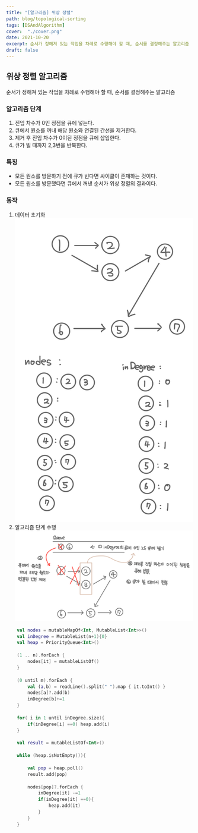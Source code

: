 ```yaml
---
title: "[알고리즘] 위상 정렬"
path: blog/topological-sorting
tags: [DSAndAlgorithm]
cover:  "./cover.png"
date: 2021-10-20
excerpt: 순서가 정해져 있는 작업을 차례로 수행해야 할 때, 순서를 결정해주는 알고리즘
draft: false
---
```


## 위상 정렬 알고리즘

순서가 정해져 있는 작업을 차례로 수행해야 할 때, 순서를 결정해주는 알고리즘

### 알고리즘 단계 

1. 진입 차수가 0인 정점을 큐에 넣는다.
2. 큐에서 원소를 꺼내 해당 원소와 연결된 간선을 제거한다.
3. 제거 후 진입 차수가 0이된 정점을 큐에 삽입한다.
4. 큐가 빌 때까지 2,3번을 반복한다.

### 특징 
- 모든 원소를 방문하기 전에 큐가 빈다면 싸이클이 존재하는 것이다.
- 모든 원소를 방문했다면 큐에서 꺼낸 순서가 위상 정렬의 결과이다.

### 동작 

1. 데이터 초기화 
    ![](./init.jpeg)
2. 알고리즘 단계 수행 
   ![](./step.jpeg)


```kotlin
    val nodes = mutableMapOf<Int, MutableList<Int>>()
    val inDegree = MutableList(n+1){0}
    val heap = PriorityQueue<Int>()

    (1 .. n).forEach {
        nodes[it] = mutableListOf()
    }

    (0 until m).forEach {
        val (a,b) = readLine().split(" ").map { it.toInt() }
        nodes[a]?.add(b)
        inDegree[b]+=1
    }

    for( i in 1 until inDegree.size){
        if(inDegree[i] ==0) heap.add(i)
    }

    val result = mutableListOf<Int>()

    while (heap.isNotEmpty()){

        val pop = heap.poll()
        result.add(pop)

        nodes[pop]?.forEach {
            inDegree[it] -=1
            if(inDegree[it] ==0){
                heap.add(it)
            }
        }
    }

```